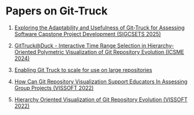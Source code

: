 # Papers on Git-Truck

1. [Exploring the Adaptability and Usefulness of Git-Truck for Assessing Software Capstone Project Development (SIGCSETS 2025)](https://dl.acm.org/doi/10.1145/3641554.3701798)

1. [GitTruck@Duck - Interactive Time Range Selection in Hierarchy-Oriented Polymetric Visualization of Git Repository Evolution (ICSME 2024)](https://doi.org/10.1109/ICSME58944.2024.00090)

1. [Enabling Git Truck to scale for use on large repositories](https://github.com/git-truck/fast-truck-research/blob/main/paper.pdf)

1. [How Can Git Repository Visualization Support Educators In Assessing Group Projects (VISSOFT 2022)](https://github.com/git-truck/papers/blob/master/How%20Can%20Git%20Repository%20Visualization%20Support%20Educators%20In%20Assessing%20Group%20Projects%20(VISSOFT22).pdf)

1. [Hierarchy Oriented Visualization of Git Repository Evolution (VISSOFT 2022)](https://github.com/git-truck/papers/blob/master/Hierarchy%20Oriented%20Visualizationof%20Git%20Repository%20Evolution%20(VISSOFT22).pdf)
